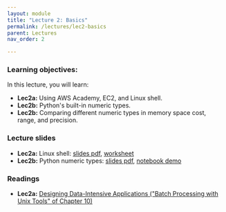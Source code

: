 ```yaml
---
layout: module
title: "Lecture 2: Basics"
permalink: /lectures/lec2-basics
parent: Lectures
nav_order: 2

---
```


### Learning objectives:

In this lecture, you will learn:

* **Lec2a:** Using AWS Academy, EC2, and Linux shell.
* **Lec2b:** Python's built-in numeric types.
* **Lec2b:** Comparing different numeric types in memory space cost, range, and precision.



### Lecture slides

* **Lec2a:** Linux shell: [slides pdf](/ds5110-cs5501-spring24/assets/docs/lec2a-shell.pdf), [worksheet](/ds5110-cs5501-spring24/assets/docs/worksheet_shell.pdf)
* **Lec2b:** Python numeric types: [slides pdf](/ds5110-cs5501-spring24/assets/docs/lec2b-python-types.pdf), [notebook demo](/ds5110-cs5501-spring24/assets/datasets/python_int_float_demo.ipynb) 


### Readings

* **Lec2a:** [Designing Data-Intensive Applications ("Batch Processing with Unix Tools" of Chapter 10)](https://learning.oreilly.com/library/view/designing-data-intensive-applications/9781491903063/ch10.html#sec_batch_unix)




